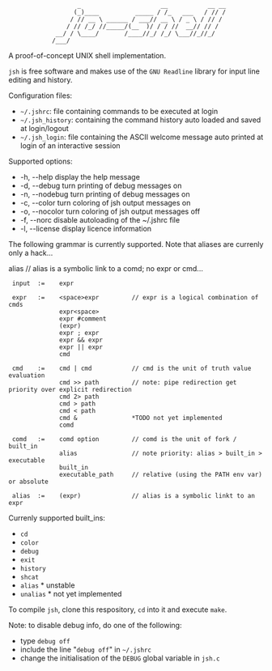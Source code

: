                        _                      __           __ __
                      (_)____          _____ / /_   ___   / // /
                     / // __ \ ______ / ___// __ \ / _ \ / // / 
                    / // /_/ //_____/(__  )/ / / //  __// // /  
                 __/ / \____/       /____//_/ /_/ \___//_//_/   
                /___/                                           


A proof-of-concept UNIX shell implementation.

`jsh` is free software and makes use of the `GNU Readline` library for input line editing and history.

Configuration files:
 * `~/.jshrc`: file containing commands to be executed at login
 * `~/.jsh_history`: containing the command history auto loaded and saved at login/logout
 * `~/.jsh_login`: file containing the ASCII welcome message auto printed at login of an interactive session

Supported options:
* -h, --help	display the help message
* -d, --debug	turn printing of debug messages on
* -n, --nodebug	turn printing of debug messages on
* -c, --color	turn coloring of jsh output messages on
* -o, --nocolor	turn coloring of jsh output messages off
* -f, --norc	disable autoloading of the ~/.jshrc file
* -l, --license	display licence information

The following grammar is currently supported. Note that aliases are currenly only a hack...

alias               // alias is a symbolic link to a comd; no expr or cmd...

```
 input  :=    expr

 expr   :=    <space>expr         // expr is a logical combination of cmds
              expr<space>
              expr #comment
              (expr)
              expr ; expr
              expr && expr
              expr || expr
              cmd

 cmd    :=    cmd | cmd           // cmd is the unit of truth value evaluation
              cmd >> path         // note: pipe redirection get priority over explicit redirection
              cmd 2> path
              cmd > path
              cmd < path
              cmd &               *TODO not yet implemented
              comd

 comd   :=    comd option         // comd is the unit of fork / built_in
              alias               // note priority: alias > built_in > executable
              built_in
              executable_path     // relative (using the PATH env var) or absolute

 alias  :=    (expr)              // alias is a symbolic linkt to an expr
```

Currenly supported built_ins:
* `cd`
* `color`
* `debug`
* `exit`
* `history`
* `shcat`
* `alias`      * unstable
* `unalias`    * not yet implemented

To compile `jsh`, clone this respository, `cd` into it and execute `make`.

Note: to disable debug info, do one of the following:
 * type `debug off`
 * include the line "`debug off`" in `~/.jshrc`
 * change the initialisation of the `DEBUG` global variable in `jsh.c`
